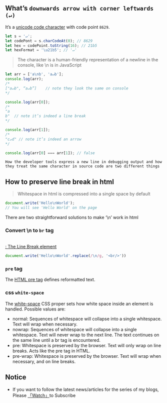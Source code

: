 ## What’s `downwards arrow with corner leftwards (↵)`

It’s a [unicode code character](http://www.fileformat.info/info/unicode/char/21B5/index.htm) with code point `8629`.

```javascript
let s = '↵';
let codePont = s.charCodeAt(0); // 8629
let hex = codePoint.toString(16); // 21b5
let hexFormat = '\u21b5'; // '↵'
```

> The character is a human-friendly representation of a newline in the console, like \n is in JavaScript   

```javascript
let arr = ['a\nb', 'a↵b'];
console.log(arr);
/*
["a↵b", “a↵b”]    // note they look the same on console
*/

console.log(arr[0]);
/*
"a
b"  // note it’s indeed a line break
*/

console.log(arr[1]);
/*
"c↵d" // note it’s indeed an arrow
*/

console.log(arr[0] === arr[1]); // false
```

`How the developer tools express a new line in debugging output and how they treat the same character in source code are two different things`

## How to preserve line break in html

> Whitespace in html is compressed into a single space by default

```javascript
document.write('Hello\nWorld');
// You will see 'Hello World' on the page
```

There are two straightforward solutions to make ‘\n’ work in html

### Convert \n to `br` tag

[<br>: The Line Break element](https://developer.mozilla.org/en-US/docs/Web/HTML/Element/br)

```javascript
document.write('Hello\nWorld'.replace(/\n/g, '<br/>'))
```

### `pre` tag

The [HTML pre tag](https://www.w3schools.com/tags/tag_pre.asp) defines reformatted text.

### css `white-space`

The [white-space](https://developer.mozilla.org/en-US/docs/Web/CSS/white-space) CSS proper sets how white space inside an element is handled. Possible values are:

* normal: Sequences of whitespace will collapse into a single whitespace. Text will wrap when necessary.
* nowrap: Sequences of whitespace will collapse into a single whitespace. Text will never wrap to the next line. The text continues on the same line until a br tag is encountered.
* pre: Whitespace is preserved by the browser. Text will only wrap on line breaks. Acts like the pre tag in HTML.
* pre-wrap: Whitespace is preserved by the browser. Text will wrap when necessary, and on line breaks.

## Notice

* If you want to follow the latest news/articles for the series of my blogs, Please [「Watch」](https://github.com/n0ruSh/blogs/)to Subscribe
